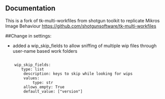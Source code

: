 ## Documentation
This is a fork of tk-multi-workfiles from shotgun toolkit to replicate Mikros Image Behaviour
https://github.com/shotgunsoftware/tk-multi-workfiles


##Change in settings:
+ added a wip_skip_fields to allow sniffing of multiple wip files through user-name based work folders

<code>
    wip_skip_fields:
       type: list
        description: keys to skip while looking for wips
        values:
            type: str
        allows_empty: True
        default_value: ["version"]
</code>